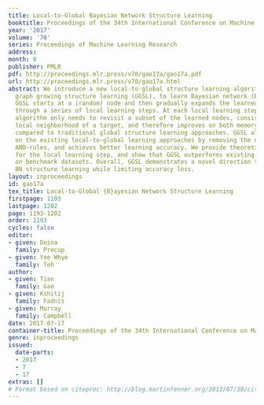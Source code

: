 ```yaml
---
title: Local-to-Global Bayesian Network Structure Learning
booktitle: Proceedings of the 34th International Conference on Machine Learning
year: '2017'
volume: '70'
series: Proceedings of Machine Learning Research
address: 
month: 0
publisher: PMLR
pdf: http://proceedings.mlr.press/v70/gao17a/gao17a.pdf
url: http://proceedings.mlr.press/v70/gao17a.html
abstract: We introduce a new local-to-global structure learning algorithm, called
  graph growing structure learning (GGSL), to learn Bayesian network (BN) structures.
  GGSL starts at a (random) node and then gradually expands the learned structure
  through a series of local learning steps. At each local learning step, the proposed
  algorithm only needs to revisit a subset of the learned nodes, consisting of the
  local neighborhood of a target, and therefore improves on both memory and time efficiency
  compared to traditional global structure learning approaches. GGSL also improves
  on the existing local-to-global learning approaches by removing the need for conflict-resolving
  AND-rules, and achieves better learning accuracy. We provide theoretical analysis
  for the local learning step, and show that GGSL outperforms existing algorithms
  on benchmark datasets. Overall, GGSL demonstrates a novel direction to scale up
  BN structure learning while limiting accuracy loss.
layout: inproceedings
id: gao17a
tex_title: Local-to-Global {B}ayesian Network Structure Learning
firstpage: 1193
lastpage: 1202
page: 1193-1202
order: 1193
cycles: false
editor:
- given: Doina
  family: Precup
- given: Yee Whye
  family: Teh
author:
- given: Tian
  family: Gao
- given: Kshitij
  family: Fadnis
- given: Murray
  family: Campbell
date: 2017-07-17
container-title: Proceedings of the 34th International Conference on Machine Learning
genre: inproceedings
issued:
  date-parts:
  - 2017
  - 7
  - 17
extras: []
# Format based on citeproc: http://blog.martinfenner.org/2013/07/30/citeproc-yaml-for-bibliographies/
---
```

